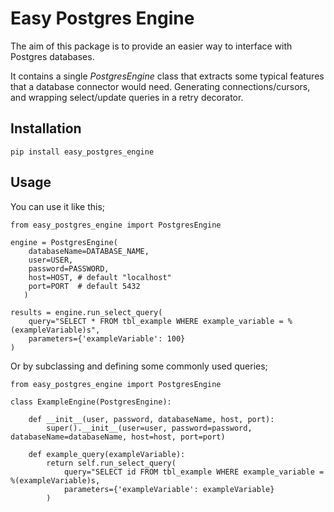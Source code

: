 # Easy Postgres Engine

The aim of this package is to provide an easier way to interface with Postgres databases.  

It contains a single _PostgresEngine_ class that extracts some typical features that a database connector would need.  Generating connections/cursors, and wrapping select/update queries in a retry decorator.

## Installation
```pip install easy_postgres_engine```

## Usage

You can use it like this;
```
from easy_postgres_engine import PostgresEngine

engine = PostgresEngine(
    databaseName=DATABASE_NAME, 
    user=USER, 
    password=PASSWORD, 
    host=HOST, # default "localhost"
    port=PORT  # default 5432
   )
   
results = engine.run_select_query(
    query="SELECT * FROM tbl_example WHERE example_variable = %(exampleVariable)s",
    parameters={'exampleVariable': 100}
)
```

Or by subclassing and defining some commonly used queries;

```
from easy_postgres_engine import PostgresEngine

class ExampleEngine(PostgresEngine):

    def __init__(user, password, databaseName, host, port):
        super().__init__(user=user, password=password, databaseName=databaseName, host=host, port=port)

    def example_query(exampleVariable):
        return self.run_select_query(
            query="SELECT id FROM tbl_example WHERE example_variable = %(exampleVariable)s,
            parameters={'exampleVariable': exampleVariable}
        )
```
